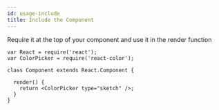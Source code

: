 ```yaml
---
id: usage-include
title: Include the Component
---
```

Require it at the top of your component and use it in the render function
```
var React = require('react');
var ColorPicker = require('react-color');

class Component extends React.Component {

  render() {
    return <ColorPicker type="sketch" />;
  }
}
```
